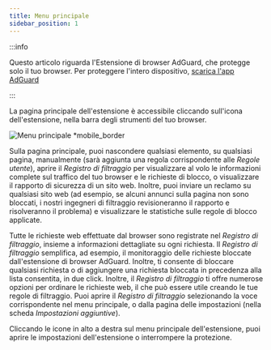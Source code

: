```yaml
---
title: Menu principale
sidebar_position: 1
---
```


:::info

Questo articolo riguarda l'Estensione di browser AdGuard, che protegge solo il tuo browser. Per proteggere l'intero dispositivo, [scarica l'app AdGuard](https://agrd.io/download-kb-adblock)

:::

La pagina principale dell'estensione è accessibile cliccando sull'icona dell'estensione, nella barra degli strumenti del tuo browser.

![Menu principale \*mobile_border](https://cdn.adtidy.org/content/Kb/ad_blocker/browser_extension/ad_blocker_browser_extension_main.png)

Sulla pagina principale, puoi nascondere qualsiasi elemento, su qualsiasi pagina, manualmente (sarà aggiunta una regola corrispondente alle _Regole utente_), aprire il _Registro di filtraggio_ per visualizzare al volo le informazioni complete sul traffico del tuo browser e le richieste di blocco, o visualizzare il rapporto di sicurezza di un sito web. Inoltre, puoi inviare un reclamo su qualsiasi sito web (ad esempio, se alcuni annunci sulla pagina non sono bloccati, i nostri ingegneri di filtraggio revisioneranno il rapporto e risolveranno il problema) e visualizzare le statistiche sulle regole di blocco applicate.

Tutte le richieste web effettuate dal browser sono registrate nel _Registro di filtraggio_, insieme a informazioni dettagliate su ogni richiesta. Il _Registro di filtraggio_ semplifica, ad esempio, il monitoraggio delle richieste bloccate dall'estensione di browser AdGuard. Inoltre, ti consente di bloccare qualsiasi richiesta o di aggiungere una richiesta bloccata in precedenza alla lista consentita, in due click. Inoltre, il _Registro di filtraggio_ ti offre numerose opzioni per ordinare le richieste web, il che può essere utile creando le tue regole di filtraggio. Puoi aprire il _Registro di filtraggio_ selezionando la voce corrispondente nel menu principale, o dalla pagina delle impostazioni (nella scheda _Impostazioni aggiuntive_).

Cliccando le icone in alto a destra sul menu principale dell'estensione, puoi aprire le impostazioni dell'estensione o interrompere la protezione.
